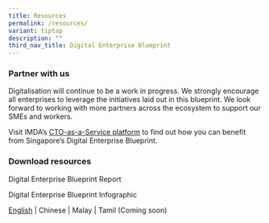 ```yaml
---
title: Resources
permalink: /resources/
variant: tiptap
description: ""
third_nav_title: Digital Enterprise Blueprint
---
```

<h3>Partner with us</h3>
<p>Digitalisation will continue to be a work in progress. We strongly encourage
all enterprises to leverage the initiatives laid out in this blueprint.
We look forward to working with more partners across the ecosystem to support
our SMEs and workers.</p>
<p>Visit IMDA’s <a href="https://services2.imda.gov.sg/CTOaaS/Highlight/61/singapore-s-digital-enterprise-blueprint--powering-the-next-bound-of-digitalisation?utm_source=MCI&amp;utm_medium=website&amp;utm_campaign=DEB_landing_page" rel="noopener noreferrer nofollow" target="_blank">CTO-as-a-Service platform</a> to
find out how you can benefit from Singapore’s Digital Enterprise Blueprint.</p>
<p></p>
<h3>Download resources</h3>
<p>Digital Enterprise Blueprint Report</p>
<p>Digital Enterprise Blueprint Infographic</p>
<p><a href="/files/Digital Economy/digital_enterprise_blueprint_infographic_english.pdf" rel="noopener noreferrer nofollow" target="_blank">English</a> |
Chinese | Malay | Tamil (Coming soon)</p>